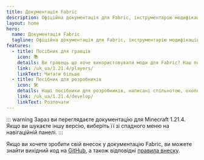 ```yaml
---
title: Документація Fabric
description: Офіційна документація для Fabric, інструментарію модифікацій для Minecraft.
layout: home
hero:
  name: Документація Fabric
  tagline: Офіційна документація для Fabric, інструментарію модифікацій для Minecraft.
features:
  - title: Посібник для гравців
    icon: 📚
    details: Ви гравець що хоче використовувати моди для Fabric? Наш посібник для гравців допоможе вам. Цей посібник допоможе вам в завантаженні, використовувати та виправляти неполадки модів Fabric.
    link: /uk_ua/1.21.4/players/
    linkText: Читати більше
  - title: Посібник для розробників
    icon: 🛠️
    details: Наші посібники для розробників, написані спільнотою, охоплюють все - від налаштування середовища розробки до просунутих тем, таких як промальовування та робота мережі.
    link: /uk_ua/1.21.4/develop/
    linkText: Розпочати
---
```


::: warning
Зараз ви переглядаєте документацію для Minecraft 1.21.4. Якщо ви шукаєте іншу версію, виберіть її зі спадного меню на навігаційній панелі.
:::

Якщо ви хочете зробити свій внесок у документацію Fabric, ви можете знайти вихідний код на [GitHub](https://github.com/FabricMC/fabric-docs), а також відповідні [правила внеску](./contributing).
